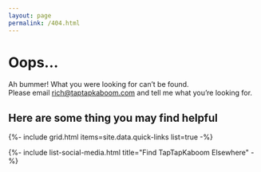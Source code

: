 ```yaml
---
layout: page
permalink: /404.html
---
```


# Oops...

Ah bummer! What you were looking for can’t be found.  
Please email [rich@taptapkaboom.com](mailto:rich@taptapkaboom.com) and tell me what you’re looking for.

## Here are some thing you may find helpful

{%- include grid.html items=site.data.quick-links list=true -%}

{%- include list-social-media.html title="Find TapTapKaboom Elsewhere" -%}